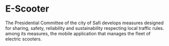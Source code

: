 # E-Scooter
The Presidential Committee of the city of Safi develops measures designed for sharing, safety, reliability and sustainability respecting local traffic rules. among its measures, the mobile application that manages the fleet of electric scooters.
